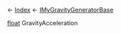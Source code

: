 ← [Index](Api-Index) ← [IMyGravityGeneratorBase](SpaceEngineers.Game.ModAPI.Ingame.IMyGravityGeneratorBase)

[float](System.Single) GravityAcceleration